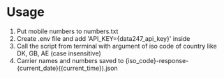 # Usage
1. Put mobile numbers to numbers.txt
2. Create .env file and add 'API_KEY={data247_api_key}' inside
3. Call the script from terminal with argument of iso code of country like DK, GB, AE (case insensitive)
4. Carrier names and numbers saved to {iso_code}-response-{current_date}({current_time}).json
